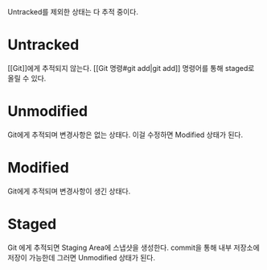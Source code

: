 Untracked를 제외한 상태는 다 추적 중이다.

# Untracked
[[Git]]에게 추적되지 않는다.
[[Git 명령#git add|git add]] 명령어를 통해 staged로 올릴 수 있다.
# Unmodified
Git에게 추적되며 변경사항은 없는 상태다.
이걸 수정하면 Modified 상태가 된다.
# Modified
Git에게 추적되며 변경사항이 생긴 상태다.

# Staged
Git 에게 추적되면 Staging Area에 스냅샷을 생성한다.
commit을 통해 내부 저장소에 저장이 가능한데 그러면 Unmodified 상태가 된다.